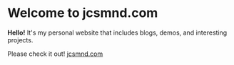# Welcome to jcsmnd.com

**Hello!** It's my personal website that includes blogs, demos, and interesting projects.

Please check it out! [jcsmnd.com](https://www.jcsmnd.com)


<!-- setting(json) disable list>
{
    "ruby.intellisense": "rubyLocate",
    "gitlens.advanced.messages": {
        "suppressShowKeyBindingsNotice": true
    },
    "workbench.statusBar.feedback.visible": false,
    "search.location": "sidebar",
    "window.zoomLevel": 0,
    "workbench.iconTheme": "vscode-icons",
    "files.watcherExclude": {
        "**/.git/objects/**": true,
        "**/.git/subtree-cache/**": true,
        "**/node_modules/**": true,
        "**/tmp/**": true,
        "**/.git": true,
        "**/.svn": true,
        "**/.hg": true,
        "**/CVS": true,
        "**/.DS_Store": true,
        "**/node_modules": true,
        "**/bower_components": true,
        "**/dist/**": true,
        "**/log/**": true,
        "**/logs/**": true,
        "**/.fdk/**": true
    },
    "files.exclude": {
        "**/.git/objects/**": true,
        "**/.git/subtree-cache/**": true,
        "**/node_modules/**": true,
        "**/tmp/**": true,
        "**/.git": true,
        "**/.svn": true,
        "**/.hg": true,
        "**/CVS": true,
        "**/.DS_Store": true,
        "**/node_modules": true,
        "**/bower_components": true,
        "**/dist/**": true,
        "**/log/**": true,
        "**/.fdk/**": true
    },
    "search.exclude": {
        "**/.git/objects/**": true,
        "**/.git/subtree-cache/**": true,
        "**/node_modules/**": true,
        "**/tmp/**": true,
        "**/.git": true,
        "**/.svn": true,
        "**/.hg": true,
        "**/CVS": true,
        "**/.DS_Store": true,
        "**/node_modules": true,
        "**/bower_components": true,
        "**/dist/**": true,
        "**/log/**": true
    },
    "editor.fontSize": 16,
    "editor.tabSize": 2,
    "emmet.includeLanguages": {
        "html": "html",
        "javascript": "javascriptreact"
    },
    "files.autoSave": "afterDelay",
    "files.autoSaveDelay": 5000,
    "terminal.external.osxExec": "iTerm.app",
    "terminal.integrated.shell.osx": "zsh",
    "editor.wordWrap": "on",
    "editor.formatOnSave": true,
    "editor.formatOnPaste": true,
    "editor.minimap.enabled": false,
    "editor.fontLigatures": true,
    "workbench.editor.highlightModifiedTabs": true,
    "explorer.sortOrder": "modified",
    "files.trimFinalNewlines": true
}
Author: Myungsik Kim -->
